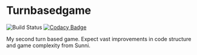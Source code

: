 # Turnbasedgame

![Build Status](https://ci.appveyor.com/api/projects/status/27l29g62ff4mbk0v/branch/master?svg=true)
[![Codacy Badge](https://api.codacy.com/project/badge/Grade/a11e6778befb461a91df91b953e6f115)](https://www.codacy.com/app/AndyDeany/turnbasedgame?utm_source=github.com&amp;utm_medium=referral&amp;utm_content=AndyDeany/turnbasedgame&amp;utm_campaign=Badge_Grade)

My second turn based game. Expect vast improvements in code structure and game complexity from Sunni.
